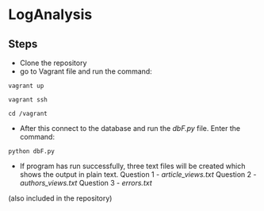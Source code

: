 # LogAnalysis

## Steps

* Clone the repository
* go to Vagrant file and run the command:

`vagrant up`

`vagrant ssh`

`cd /vagrant`

* After this connect to the database and run the _dbF.py_ file. 
  Enter the command:
  
`python dbF.py`

* If program has run successfully, three text files will be created which shows the output in plain text.
Question 1 - _article_views.txt_
Question 2 - _authors_views.txt_
Question 3 - _errors.txt_

(also included in the repository)
